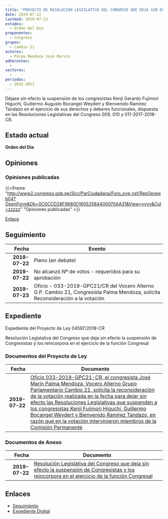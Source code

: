 ```yaml
---
title: "PROYECTO DE RESOLUCIÓN LEGISLATIVA DEL CONGRESO QUE DEJA SIN EFECTO LA SUSPENSIÓN DE CONGRESISTAS Y LOS REINCORPORA EN EL EJERCICIO DE LA FUNCIÓN CONGRESAL"
date: 2019-07-22
lastmod: 2019-07-23
estados: 
  - Orden del Día
proponentes: 
  - Congreso
grupos: 
  - Cambio 21
autores: 
  - Palma Mendoza José Marvín
adherentes: 
  - 
sectores: 
  - 
periodos: 
  - 2016-2021
---
```


Déjase sin efecto la suspensión de los congresistas Kenji Gerardo Fujimori Higuchi, Guillermo Augusto Bocangel Weydert y Bienvenido Ramírez Tandazo en el ejercicio de sus derechos y deberes funcionales, dispuesta en las Resoluciones Legislativas del Congreso 009, 010 y 011-2017-2018-CR.


## Estado actual

**Orden del Día**

## Opiniones

### Opiniones publicadas

{{<iframe "http://www2.congreso.gob.pe/Sicr/ParCiudadana/Foro_pvp.nsf/RepOpiweb04?OpenForm&Db=0C0CCD28F9680D16052584400070AA31&View=yyyy&Col=zzzzz" "Opiniones publicadas" >}}

[Enlace](http://www2.congreso.gob.pe/Sicr/ParCiudadana/Foro_pvp.nsf/RepOpiweb04?OpenForm&Db=0C0CCD28F9680D16052584400070AA31&View=yyyy&Col=zzzzz)

## Seguimiento

| Fecha | Evento |
|------:|--------|
| **2019-07-22** | Pleno (en debate)|
| **2019-07-22** | No alcanzó Nº de votos - requeridos para su aprobación|
| **2019-07-23** | Oficio - 033-2019-GPC21/CR del Vocero Alterno G.P. Cambio 21, Congresista Palma Mendoza, solicita Reconsideración a la votación|


## Expediente

Expediente del Proyecto de Ley 04597/2018-CR

Resolución Legislativa del Congreso que deja sin efecto la suspensión de Congresistas y los reincorpora en el ejercicio de la función Congresal


### Documentos del Proyecto de Ley

| Fecha | Documento |
|------:|--------|
| **2019-07-22** | [Oficio 033-2019-GPC21-CR, el congresista José Marín Palma Mendoza, Vocero Alterno Grupo Parlamentario Cambio 21, solicita la reconsideración de la votación realizada en la fecha para dejar sin efecto las Resoluciones Legislativas que suspenden a los congresistas Kenji Fujimori Higuchi, Guillermo Bocangel Weydert y Bienvenido Ramírez Tandazo, en razón que en la votación intervinieron miembros de la Comisión Permanente](http://www.leyes.congreso.gob.pe/Documentos/2016_2021/Oficios/Congresistas/OFICIO-033-2019-GPC21-CR.pdf) |

### Documentos de Anexo

| Fecha | Documento |
|------:|--------|
| **2019-07-22** | [Resolución Legislativa del Congreso que deja sin efecto la suspensión de Congresistas y los reincorpora en el ejercicio de la función Congresal](http://www.leyes.congreso.gob.pe/Documentos/2016_2021/Proyectos_de_Ley_y_de_Resoluciones_Legislativas/PL0459720190722.pdf) |

## Enlaces 

- [Seguimiento](http://www2.congreso.gob.pe/Sicr/TraDocEstProc/CLProLey2016.nsf/f7fff46988ca05b1052578e100829cc7/c1e168062c3662110525844000628727?OpenDocument)
- [Expediente Digital](http://www2.congreso.gob.pe/Sicr/TraDocEstProc/CLProLey2016.nsf/f7fff46988ca05b1052578e100829cc7/c1e168062c3662110525844000628727?OpenDocument&Click=05257FB7005EB655.eb71d0cf91d8294e05256cdf006b5706/$Body/0.1C6C)
